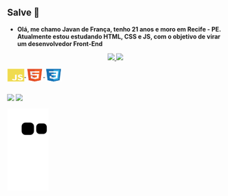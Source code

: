 ## Salve 👊

 - **Olá, me chamo Javan de França, tenho 21 anos e moro em Recife - PE. Atualmente estou estudando HTML, CSS e JS, com o objetivo de virar um desenvolvedor Front-End**
<div align="center">
  <a href="https://github.com/JavanFA">
  <img height="180em" src="https://github-readme-stats.vercel.app/api?username=JavanFA&show_icons=true&theme=dark&include_all_commits=true&count_private=true"/>
  <img height="180em" src="https://github-readme-stats.vercel.app/api/top-langs/?username=JavanFA&layout=compact&langs_count=7&theme=dark"/>
</div>

<div style="display: inline_block"><br>
  <img align="center" alt="Js" height="30" width="40" src="https://raw.githubusercontent.com/devicons/devicon/master/icons/javascript/javascript-plain.svg">
  <img align="center" alt="HTML" height="30" width="40" src="https://raw.githubusercontent.com/devicons/devicon/master/icons/html5/html5-original.svg">
  <img align="center" alt="CSS" height="30" width="40" src="https://raw.githubusercontent.com/devicons/devicon/master/icons/css3/css3-original.svg">
 </div>
 
##

<div> 
  <a href="https://instagram.com/javan.franca18" target="_blank" rel="external"><img src="https://img.shields.io/badge/-Instagram-%23E4405F?style=for-the-badge&logo=instagram&logoColor=white" target="_blank"></a>
 <a href = "mailto:javan.franca18@gmail.com"><img src="https://img.shields.io/badge/-Gmail-%23333?style=for-the-badge&logo=gmail&logoColor=white" target="_blank"></a>
 
![Snake animation](https://github.com/JavanFA/JavanFA/blob/output/github-contribution-grid-snake.svg)
 
 </div>
